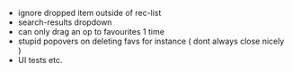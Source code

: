 - ignore dropped item outside of rec-list
- search-results dropdown
- can only drag an op to favourites 1 time
- stupid popovers on deleting favs for instance ( dont always close nicely )
- UI tests etc.
